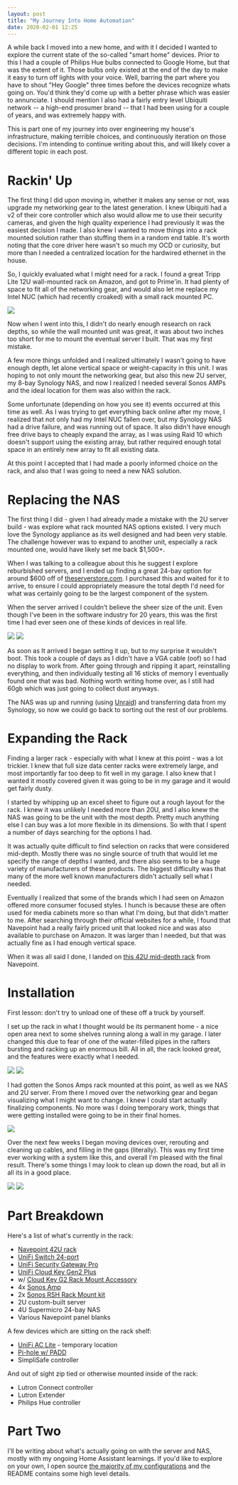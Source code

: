 ```yaml
---
layout: post
title: "My Journey Into Home Automation"
date: 2020-02-01 12:25
---
```


A while back I moved into a new home, and with it I decided I wanted to explore the current state of the so-called "smart home" devices. Prior to this I had a couple of Philips Hue bulbs connected to Google Home, but that was the extent of it. Those bulbs only existed at the end of the day to make it easy to turn off lights with your voice. Well, barring the part where you have to shout "Hey Google" three times before the devices recognize whats going on. You'd think they'd come up with a better phrase which was easier to annunciate. I should mention I also had a fairly entry level Ubiquiti network -- a high-end prosumer brand -- that I had been using for a couple of years, and was extremely happy with.

This is part one of my journey into over engineering my house's infrastructure, making terrible choices, and continuously iteration on those decisions. I'm intending to continue writing about this, and will likely cover a different topic in each post.

# Rackin' Up

The first thing I did upon moving in, whether it makes any sense or not, was upgrade my networking gear to the latest generation. I knew Ubiquiti had a v2 of their core controller which also would allow me to use their security cameras, and given the high quality experience I had previously it was the easiest decision I made. I also knew I wanted to move things into a rack mounted solution rather than stuffing them in a random end table. It's worth noting that the core driver here wasn't so much my OCD or curiosity, but more than I needed a centralized location for the hardwired ethernet in the house.

So, I quickly evaluated what I might need for a rack. I found a great Tripp Lite 12U wall-mounted rack on Amazon, and got to Prime'in. It had plenty of space to fit all of the networking gear, and would also let me replace my Intel NUC (which had recently croaked) with a small rack mounted PC.

<div class="img-frame">
    <img src="/images/home-automation/rack-wall-1.jpg" />
</div>

Now when I went into this, I didn't do nearly enough research on rack depths, so while the wall mounted unit was great, it was about two inches too short for me to mount the eventual server I built. That was my first mistake.

A few more things unfolded and I realized ultimately I wasn't going to have enough depth, let alone vertical space or weight-capacity in this unit. I was hoping to not only mount the networking gear, but also this new 2U server, my 8-bay Synology NAS, and now I realized I needed several Sonos AMPs and the ideal location for them was also within the rack.

Some unfortunate (depending on how you see it) events occurred at this time as well. As I was trying to get everything back online after my move, I realized that not only had my Intel NUC fallen over, but my Synology NAS had a drive failure, and was running out of space. It also didn't have enough free drive bays to cheaply expand the array, as I was using Raid 10 which doesn't support using the existing array, but rather required enough total space in an entirely new array to fit all existing data.

At this point I accepted that I had made a poorly informed choice on the rack, and also that I was going to need a new NAS solution.

# Replacing the NAS

The first thing I did - given I had already made a mistake with the 2U server build - was explore what rack mounted NAS options existed. I very much love the Synology appliance as its well designed and had been very stable. The challenge however was to expand to another unit, especially a rack mounted one, would have likely set me back \$1,500+.

When I was talking to a colleague about this he suggest I explore reburbished servers, and I ended up finding a great 24-bay option for around \$600 off of [theserverstore.com](https://theserverstore.com). I purchased this and waited for it to arrive, to ensure I could appropriately measure the total depth I'd need for what was certainly going to be the largest component of the system.

When the server arrived I couldn't believe the sheer size of the unit. Even though I've been in the software industry for 20 years, this was the first time I had ever seen one of these kinds of devices in real life.

<div class="img-frame">
    <img src="/images/home-automation/nas-1.jpg" />
    <img src="/images/home-automation/nas-2.jpg" />
</div>

As soon as It arrived I began setting it up, but to my surprise it wouldn't boot. This took a couple of days as I didn't have a VGA cable (oof) so I had no display to work from. After going through and ripping it apart, reinstalling everything, and then individually testing all 16 sticks of memory I eventually found one that was bad. Nothing worth writing home over, as I still had 60gb which was just going to collect dust anyways.

The NAS was up and running (using [Unraid](https://unraid.net/)) and transferring data from my Synology, so now we could go back to sorting out the rest of our problems.

# Expanding the Rack

Finding a larger rack - especially with what I knew at this point - was a lot trickier. I knew that full size data center racks were extremely large, and most importantly far too deep to fit well in my garage. I also knew that I wanted it mostly covered given it was going to be in my garage and it would get fairly dusty.

I started by whipping up an excel sheet to figure out a rough layout for the rack. I knew it was unlikely I needed more than 20U, and I also knew the NAS was going to be the unit with the most depth. Pretty much anything else I can buy was a lot more flexible in its dimensions. So with that I spent a number of days searching for the options I had.

It was actually quite difficult to find selection on racks that were considered mid-depth. Mostly there was no single source of truth that would let me specify the range of depths I wanted, and there also seems to be a huge variety of manufacturers of these products. The biggest difficulty was that many of the more well known manufacturers didn't actually sell what I needed.

Eventually I realized that some of the brands which I had seen on Amazon offered more consumer focused styles. I hunch is because these are often used for media cabinets more so than what I'm doing, but that didn't matter to me. After searching through their official websites for a while, I found that Navepoint had a really fairly priced unit that looked nice and was also available to purchase on Amazon. It was larger than I needed, but that was actually fine as I had enough vertical space.

When it was all said I done, I landed on [this 42U mid-depth rack](https://www.amazon.com/gp/product/B07XSBXQNX) from Navepoint.

# Installation

First lesson: don't try to unload one of these off a truck by yourself.

I set up the rack in what I thought would be its permanent home - a nice open area next to some shelves running along a wall in my garage. I later changed this due to fear of one of the water-filled pipes in the rafters bursting and racking up an enormous bill. All in all, the rack looked great, and the features were exactly what I needed.

<div class="img-frame">
    <img src="/images/home-automation/rack-1.jpg" />
    <img src="/images/home-automation/rack-2.jpg" />
</div>

I had gotten the Sonos Amps rack mounted at this point, as well as we NAS and 2U server. From there I moved over the networking gear and began visualizing what I might want to change. I knew I could start actually finalizing components. No more was I doing temporary work, things that were getting installed were going to be in their final homes.

<div class="img-frame">
    <img src="/images/home-automation/sonos-1.jpg" />
</div>

Over the next few weeks I began moving devices over, rerouting and cleaning up cables, and filling in the gaps (literally). This was my first time ever working with a system like this, and overall I'm pleased with the final result. There's some things I may look to clean up down the road, but all in all its in a good place.

<div class="img-frame">
    <img src="/images/home-automation/rack-3.jpg" />
    <img src="/images/home-automation/rack-4.jpg" />
</div>

# Part Breakdown

Here's a list of what's currently in the rack:

- [Navepoint 42U rack](https://www.amazon.com/gp/product/B07XSBXQNX)
- [UniFi Switch 24-port](https://store.ui.com/collections/routing-switching/products/unifiswitch-24-500w)
- [UniFi Security Gateway Pro](https://store.ui.com/collections/routing-switching/products/unifi-security-gateway-pro)
- [UniFi Cloud Key Gen2 Plus](https://store.ui.com/products/unifi-cloudkey-gen2-plus)
- w/ [Cloud Key G2 Rack Mount Accessory](https://store.ui.com/collections/accessories/products/cloud-key-g2-rack-mount-accessory)
- 4x [Sonos Amp](https://www.sonos.com/en-us/shop/amp.html)
- 2x [Sonos RSH Rack Mount kit](https://www.middleatlantic.com/products/accessories/rackshelves/rsh-manufacturer-alliance-bundles/rsha-sonos-amp2.aspx)
- 2U custom-built server
- 4U Supermicro 24-bay NAS
- Various Navepoint panel blanks

A few devices which are sitting on the rack shelf:

- [UniFi AC Lite](https://store.ui.com/collections/wireless/products/unifi-ac-lite) - temporary location
- [Pi-hole w/ PADD](https://learn.adafruit.com/pi-hole-ad-pitft-tft-detection-display)
- SimpliSafe controller

And out of sight zip tied or otherwise mounted inside of the rack:

- Lutron Connect controller
- Lutron Extender
- Philips Hue controller

# Part Two

I'll be writing about what's actually going on with the server and NAS, mostly with my ongoing Home Assistant learnings. If you'd like to explore on your own, I open source [the majority of my configurations](https://github.com/dcramer/hive) and the README contains some high level details.
